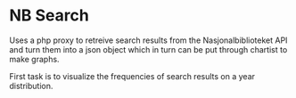 # NB Search
Uses a php proxy to retreive search results from the Nasjonalbiblioteket API and turn them into a json object which in turn can be put through chartist to make graphs.

First task is to visualize the frequencies of search results on a year distribution.